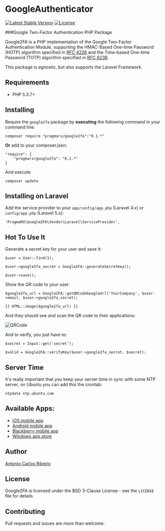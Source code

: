 # GoogleAuthenticator

[![Latest Stable Version](https://poser.pugx.org/pragmarx/google2fa/v/stable.png)](https://packagist.org/packages/pragmarx/google2fa) [![License](https://poser.pugx.org/pragmarx/google2fa/license.png)](https://packagist.org/packages/pragmarx/google2fa)

###Google Two-Factor Authentication PHP Package

Google2FA is a PHP implementation of the Google Two-Factor Authentication Module, supporting the HMAC-Based One-time Password (HOTP) algorithm specified in [RFC 4226](https://tools.ietf.org/html/rfc4226) and the Time-based One-time Password (TOTP) algorithm specified in [RFC 6238](https://tools.ietf.org/html/rfc6238).

This package is agnostic, but also supports the Laravel Framework.

## Requirements

- PHP 5.3.7+

## Installing

Require the `google2fa` package by **executing** the following command in your command line:

    composer require "pragmarx/google2fa":"0.1.*"

**Or** add to your composer.json:

    "require": {
        "pragmarx/google2fa": "0.1.*"
    }

And execute

    composer update

## Installing on Laravel

Add the service provider to your `app/config/app.php` (Laravel 4.x) or `config/app.php` (Laravel 5.x):

    'PragmaRX\Google2FA\Vendor\Laravel\ServiceProvider',

## Hot To Use It

Generate a secret key for your user and save it:

    $user = User::find(1);

    $user->google2fa_secret = Google2FA::generateSecretKey();

    $user->save();

Show the QR code to your user:

    $google2fa_url = Google2FA::getQRCodeGoogleUrl('YourCompany', $user->email, $user->google2fa_secret);

	{{ HTML::image($google2fa_url) }}

And they should see and scan the QR code to their applications:

![QRCode](https://chart.googleapis.com/chart?chs=200x200&chld=M|0&cht=qr&chl=otpauth%3A%2F%2Ftotp%2FPragmaRX%3Aacr%2Bpragmarx%40antoniocarlosribeiro.com%3Fsecret%3DADUMJO5634NPDEKW%26issuer%3DPragmaRX)

And to verify, you just have to:

	$secret = Input::get('secret');

    $valid = Google2FA::verifyKey($user->google2fa_secret, $secret);

## Server Time

It's really important that you keep your server time in sync with some NTP server, on Ubuntu you can add this the crontab:

    ntpdate ntp.ubuntu.com

## Available Apps:

* [iOS mobile app](http://itunes.apple.com/us/app/google-authenticator/id388497605?mt=8")
* [Android mobile app](https://play.google.com/store/apps/details?id=com.google.android.apps.authenticator2")
* [Blackberry mobile app](https://m.google.com/authenticator")
* [Windows app store](http://apps.microsoft.com/windows/en-us/app/google-authenticator/7ea6de74-dddb-47df-92cb-40afac4d38bb")

## Author

[Antonio Carlos Ribeiro](http://twitter.com/iantonioribeiro)

## License

Google2FA is licensed under the BSD 3-Clause License - see the `LICENSE` file for details

## Contributing

Pull requests and issues are more than welcome.
